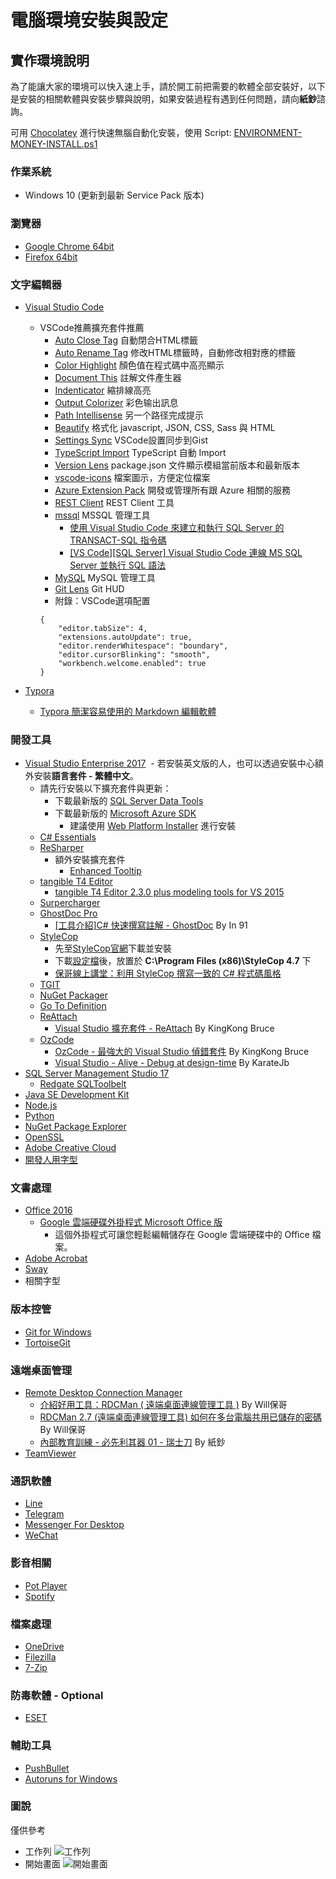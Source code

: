 # 電腦環境安裝與設定

## 實作環境說明

為了能讓大家的環境可以快入速上手，請於開工前把需要的軟體全部安裝好，以下是安裝的相關軟體與安裝步驟與說明，如果安裝過程有遇到任何問題，請向**紙鈔**諮詢。

可用 [Chocolatey](https://chocolatey.org/) 進行快速無腦自動化安裝，使用 Script: [ENVIRONMENT-MONEY-INSTALL.ps1](https://github.com/lettucebo/Ci.Convention/blob/master/ENVIRONMENT/ENVIRONMENT-MONEY-INSTALL.ps1)

### 作業系統

- Windows 10 (更新到最新 Service Pack 版本)

### 瀏覽器

- [Google Chrome 64bit](https://www.google.com/intl/zh-TW/chrome/)
- [Firefox 64bit](https://www.mozilla.org/en-US/firefox/all/#zh-TW)

### 文字編輯器

- [Visual Studio Code](https://code.visualstudio.com)
  - VSCode推薦擴充套件推薦
    - [Auto Close Tag](https://marketplace.visualstudio.com/items?itemName=formulahendry.auto-close-tag) 自動閉合HTML標籤
    - [Auto Rename Tag](https://marketplace.visualstudio.com/items?itemName=formulahendry.auto-rename-tag) 修改HTML標籤時，自動修改相對應的標籤
    - [Color Highlight](https://marketplace.visualstudio.com/items?itemName=naumovs.color-highlight) 顏色值在程式碼中高亮顯示
    - [Document This](https://marketplace.visualstudio.com/items?itemName=joelday.docthis) 註解文件產生器
    - [Indenticator](https://marketplace.visualstudio.com/items?itemName=SirTori.indenticator) 縮排線高亮
    - [Output Colorizer](https://marketplace.visualstudio.com/items?itemName=IBM.output-colorizer) 彩色输出訊息
    - [Path Intellisense](https://marketplace.visualstudio.com/items?itemName=christian-kohler.path-intellisense) 另一个路径完成提示
    - [Beautify](https://marketplace.visualstudio.com/items?itemName=HookyQR.beautify) 格式化 javascript, JSON, CSS, Sass 與 HTML 
    - [Settings Sync](https://marketplace.visualstudio.com/items?itemName=Shan.code-settings-sync) VSCode設置同步到Gist
    - [TypeScript Import](https://marketplace.visualstudio.com/items?itemName=kevinmcgowan.TypeScriptImport) TypeScript 自動 Import
    - [Version Lens](https://marketplace.visualstudio.com/items?itemName=pflannery.vscode-versionlens) package.json 文件顯示模組當前版本和最新版本
    - [vscode-icons](https://marketplace.visualstudio.com/items?itemName=robertohuertasm.vscode-icons) 檔案圖示，方便定位檔案
    - [Azure Extension Pack](https://marketplace.visualstudio.com/items?itemName=ms-vscode.vscode-azureextensionpack) 開發或管理所有跟 Azure 相關的服務
    - [REST Client](https://marketplace.visualstudio.com/items?itemName=humao.rest-client) REST Client 工具
    - [mssql](https://marketplace.visualstudio.com/items?itemName=ms-mssql.mssql) MSSQL 管理工具
      - [使用 Visual Studio Code 來建立和執行 SQL Server 的 TRANSACT-SQL 指令碼](https://docs.microsoft.com/zh-tw/sql/linux/sql-server-linux-develop-use-vscode?view=sql-server-2017)
      - [[VS Code][SQL Server] Visual Studio Code 連線 MS SQL Server 並執行 SQL 語法](http://dog0416.blogspot.com/2018/01/sql-server-visual-studio-code-ms-sql.html)
    - [MySQL](https://marketplace.visualstudio.com/items?itemName=formulahendry.vscode-mysql) MySQL 管理工具
    - [Git Lens](https://marketplace.visualstudio.com/items?itemName=eamodio.gitlens) Git HUD
    - 附錄：VSCode選項配置
    ```
    {
        "editor.tabSize": 4,                
        "extensions.autoUpdate": true,
        "editor.renderWhitespace": "boundary",
        "editor.cursorBlinking": "smooth",
        "workbench.welcome.enabled": true
    }
    ```
    
- [Typora](https://typora.io/)
  - [Typora 簡潔容易使用的 Markdown 編輯軟體](https://cms.35g.tw/coding/linux-typora-%E7%B0%A1%E6%BD%94%E5%AE%B9%E6%98%93%E4%BD%BF%E7%94%A8%E7%9A%84markdown-%E7%B7%A8%E8%BC%AF%E8%BB%9F%E9%AB%94/)

### 開發工具

- [Visual Studio Enterprise 2017](https://www.visualstudio.com/)
  - 若安裝英文版的人，也可以透過安裝中心額外安裝**語言套件 - 繁體中文**。
  - 請先行安裝以下擴充套件與更新：
    - 下載最新版的 [SQL Server Data Tools](https://msdn.microsoft.com/zh-tw/library/mt204009.aspx)
    - 下載最新版的 [Microsoft Azure SDK](https://azure.microsoft.com/zh-tw/downloads/)
      - 建議使用 [Web Platform Installer](https://www.microsoft.com/web/downloads/platform.aspx) 進行安裝
  - [C# Essentials](https://visualstudiogallery.msdn.microsoft.com/a4445ad0-f97c-41f9-a148-eae225dcc8a5)
  - [ReSharper](https://www.jetbrains.com/resharper/)
    - 額外安裝擴充套件
      - [Enhanced Tooltip](https://resharper-plugins.jetbrains.com/packages/JLebosquain.EnhancedTooltip/)
  - [tangible T4 Editor](http://t4-editor.tangible-engineering.com/T4-Editor-Visual-T4-Editing.html)
    - [tangible T4 Editor 2.3.0 plus modeling tools for VS 2015](https://visualstudiogallery.msdn.microsoft.com/784cf592-b797-4d4d-ad33-331fcf63faad)
  - [Surpercharger](https://visualstudiogallery.msdn.microsoft.com/f58941e3-13c6-4e97-9235-195f6f380ea3)
  - [GhostDoc Pro](http://submain.com/GhostDoc/)
    - [[工具介紹]C# 快速撰寫註解 - GhostDoc](https://www.dotblogs.com.tw/hatelove/archive/2008/12/31/6580.aspx) By In 91
  - [StyleCop](https://stylecop.codeplex.com/)
    - 先至[StyleCop官網](https://stylecop.codeplex.com/)下載並安裝
    - 下載[設定檔](https://1drv.ms/u/s!Ap3bK3_gDbufvlgWUXWOzL7_PLBU)後，放置於 **C:\Program Files (x86)\StyleCop 4.7** 下
    - [保哥線上講堂：利用 StyleCop 撰寫一致的 C# 程式碼風格](http://www.slideshare.net/WillHuangTW/stylecop)
  - [TGIT](https://visualstudiogallery.msdn.microsoft.com/132a30d8-f318-4a53-8386-2c9fe52d77a1)
  - [NuGet Packager](https://visualstudiogallery.msdn.microsoft.com/daf5c6db-386b-4994-bdd7-b6cd52f11b72)
  - [Go To Definition](https://visualstudiogallery.msdn.microsoft.com/4b286b9c-4dd5-416b-b143-e31d36dc622b)
  - [ReAttach](https://visualstudiogallery.msdn.microsoft.com/8cccc206-b9de-42ef-8f5a-160ad0f017ae)
    - [Visual Studio 擴充套件 - ReAttach](http://kevintsengtw.blogspot.tw/2013/02/visual-studio-reattach.html) By KingKong Bruce
  - [OzCode](https://www.oz-code.com/)
    - [OzCode - 最強大的 Visual Studio 偵錯套件](http://blog.kkbruce.net/2015/01/ozcode-best-visualstudio-debugging-tool.html) By KingKong Bruce
    - [Visual Studio - Alive - Debug at design-time](https://dotblogs.com.tw/echo/2016/10/04/extensionintroduction_visualstudio_ozcode) By KarateJb
- [SQL Server Management Studio 17](https://docs.microsoft.com/en-us/sql/ssms/download-sql-server-management-studio-ssms)
  - [Redgate SQLToolbelt](https://www.red-gate.com/products/sql-development/sql-toolbelt/index)
- [Java SE Development Kit](http://www.oracle.com/technetwork/java/javase/downloads/index.html)
- [Node.js](https://nodejs.org/en/)
- [Python](https://www.python.org/)
- [NuGet Package Explorer](https://www.microsoft.com/store/productId/9WZDNCRDMDM3/)
- [OpenSSL](https://slproweb.com/products/Win32OpenSSL.html)
- [Adobe Creative Cloud](https://www.adobe.com/tw/creativecloud.html)
- [開發人用字型](http://1drv.ms/1KOWy5U)
  
### 文書處理
 
- [Office 2016](http://www.microsoftstore.com/store/mstw/zh_TW/cat/Office/categoryID.66795700)
  - [Google 雲端硬碟外掛程式 Microsoft Office 版](https://tools.google.com/dlpage/driveforoffice/)
    - 這個外掛程式可讓您輕鬆編輯儲存在 Google 雲端硬碟中的 Office 檔案。 
- [Adobe Acrobat](https://acrobat.adobe.com/us/en/)
- [Sway](https://sway.com/)
- 相關字型

### 版本控管
 
- [Git for Windows](https://git-scm.com/)
- [TortoiseGit](https://tortoisegit.org/)

### 遠端桌面管理
- [Remote Desktop Connection Manager](https://www.microsoft.com/en-us/download/details.aspx?id=44989)
  - [介紹好用工具：RDCMan ( 遠端桌面連線管理工具 )](http://blog.miniasp.com/post/2010/07/15/Useful-tool-RDCMan.aspx) By Will保哥
  - [RDCMan 2.7 (遠端桌面連線管理工具) 如何在多台電腦共用已儲存的密碼](http://blog.miniasp.com/post/2014/11/28/RDCMan-27-share-passwords-between-computers.aspx) By Will保哥
  - [內部教育訓練 - 必先利其器 01 - 瑞士刀](https://github.com/lettucebo/Ci.Convention/blob/master/TECH/LESSONS.md#20170317) By 紙鈔
- [TeamViewer](https://www.teamviewer.com/zhTW/)

### 通訊軟體

- [Line](http://line.me/zh-hant/)
- [Telegram](https://telegram.org/)
- [Messenger For Desktop](https://messengerfordesktop.com/)
- [WeChat](https://pc.weixin.qq.com/?lang=zh_TW)
 
### 影音相關

- [Pot Player](https://potplayer.daum.net/)
- [Spotify](https://www.spotify.com/tw/)
 
### 檔案處理

- [OneDrive](https://onedrive.live.com/)
- [Filezilla](https://filezilla-project.org/)
- [7-Zip](http://www.7-zip.org/)

### 防毒軟體 - Optional

- [ESET](https://www.eset.tw/)

### 輔助工具

- [PushBullet](https://www.pushbullet.com/)
- [Autoruns for Windows](https://technet.microsoft.com/en-us/sysinternals/bb963902.aspx)

### 圖說
僅供參考
- 工作列
  ![工作列](http://i.imgur.com/RLf2nXO.png)
- 開始畫面
  ![開始畫面](http://i.imgur.com/7YUmUYn.png)
